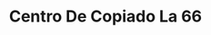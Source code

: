 ---
title: "Centro De Copiado La 66"
url: /barrios-unidos/centro-de-copiado-la-66/
shop: Schreibwaren
---